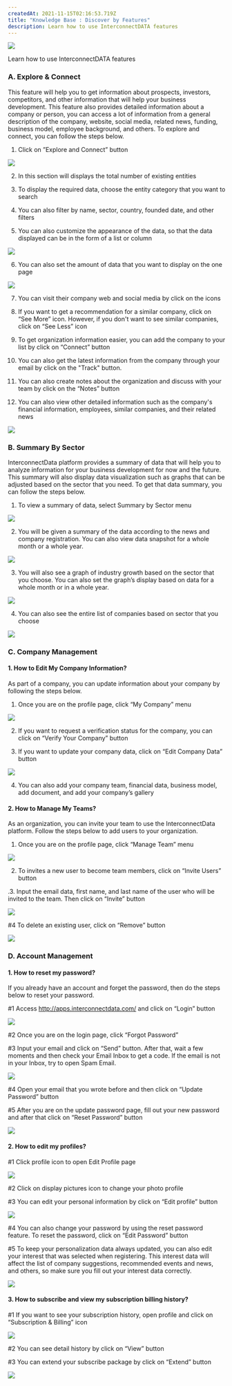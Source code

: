 ```yaml
---
createdAt: 2021-11-15T02:16:53.719Z
title: "Knowledge Base : Discover by Features"
description: Learn how to use InterconnectDATA features
---
```

![](/img/jarakk.png)

Learn how to use InterconnectDATA features

### A. Explore & Connect

This feature will help you to get information about prospects, investors, competitors, and other information that will help your business development. This feature also provides detailed information about a company or person, you can access a lot of information from a general description of the company, website, social media, related news, funding, business model, employee background, and others. To explore and connect, you can follow the steps below.

1. Click on ”Explore and Connect” button

![](https://lh4.googleusercontent.com/smTG4CVE3PYSfDYpfzNWJEKYGZB2-QFgwXaANI0T_fA2j6Q-8tR7FWY2p25xypito2JQhAWULI_t6-scXQTyZJjtw9UXktXo2tyIvEo4Wvn9k5XtqOfhHbaWBKWiqeqO7v5deRDw)

2. In this section will displays the total number of existing entities

3. To display the required data, choose the entity category that you want to search

4. You can also filter by name, sector, country, founded date, and other filters

5. You can also customize the appearance of the data, so that the data displayed can be in the form of a list or column

![](https://lh4.googleusercontent.com/I4AlZ3oN7QWO6L5Sr8iKFZ38o3XLRfh0X8Mf46C5WikiTfrvjNGWeCiWo4nHxp8LbcSpn28g9wuWwAugqzDqhbat1Sd0NHbEUR4U-85kFZSrBa5GxH3HpLL5kE89LfE9tI6rE0qm)

6. You can also set the amount of data that you want to display on the one page

![](https://lh4.googleusercontent.com/nENpDQEqRV1EAAxpDm8B9mUylpXrJSI6eSj7Dtl9QAP6v79JqNG9btofjnzSQohULf6x6VN3KCs5J0xHhsX5D74G-ruDxfm8lYH9rrx7surHnbd54mxm8cWpKP1ULwJlZ3PWwGVY)

7. You can visit their company web and social media by click on the icons

8. If you want to get a recommendation for a similar company, click on “See More” icon. However, if you don't want to see similar companies, click on “See Less” icon

9. To get organization information easier, you can add the company to your list by click on “Connect” button

10. You can also get the latest information from the company through your email by click on the "Track" button.

11. You can also create notes about the organization and discuss with your team by click on the “Notes” button 

12. You can also view other detailed information such as the company's financial information, employees, similar companies, and their related news

![](https://lh5.googleusercontent.com/hWsD7dNH8aL2pAlgqkpYzdI8XJkm2s-Bi1kj9UEn0zAwgqtjhW5Tc8YrKX9359X4Lb7JU17CiNA7TI09jRJYWBUHHmgHpjtxrCpF3g9ZoU0WcRRV9D1NTQkbPYYBNdl-RSKm6xqR)

### B. Summary By Sector

InterconnectData platform provides a summary of data that will help you to analyze information for your business development for now and the future. This summary will also display data visualization such as graphs that can be adjusted based on the sector that you need. To get that data summary, you can follow the steps below.

1. To view a summary of data, select Summary by Sector menu

![](https://lh3.googleusercontent.com/SBvAW9T2GCmBhB9rg8irFes_WwMq-PInB10UMmkMPIERdGMR7p_rXoFRdzXXB0J6A9QF_FF8w44npDVmAYMlvSzjFtf4ZHDuMEnhhbiRgpNzY14cTKPdgvwtZPKPNdgw6UETtdLB)

2. You will be given a summary of the data according to the news and company registration. You can also view data snapshot for a whole month or a whole year.

![](https://lh5.googleusercontent.com/WBaBwHVEqMjZ47idv5Y1nucSpn5QjWE-sRawAn3P3_FDTLxWGm8PyG6xyyMY8gytkIV2nNEF0MgYyEbQYDEQzIYMfZ6iRbuE7Bh2J9vEpfh_LowWVpQz80mI0nnWpd2wKHrcz9Im)

3. You will also see a graph of industry growth based on the sector that you choose. You can also set the graph’s display based on data for a whole month or in a whole year.

![](https://lh6.googleusercontent.com/1fOHPgl0FVqBoeDJpFZ24tWNWYQlU1TZDhpaffFITZk8Hq4RJQEWsBtLZr4FklJ_kyiRD3I0BjPyjcI4G6sQULtZNU3aDU1qu5hbsQDCSoKR1DMqc9A1W_oXtqa7h-Fwe2IeZmTO)

4. You can also see the entire list of companies based on sector that you choose

![](https://lh4.googleusercontent.com/r1BWSmf1C5u4yFlHtR37JloPEYFCQYf1y7KVgAKw4HQaCYmrY5kwLQRRYxk9c0vJkI_Slqh_mdXrXOqq5anIlihmdRKbaii7R_qlD6WNO3r5HnsHFZPsP2CTiHKp42AIzIPLEeWC)

### C. Company Management

#### 1. How to Edit My Company Information?

As part of a company, you can update information about your company by following the steps below.

1. Once you are on the profile page, click “My Company” menu

![](https://lh5.googleusercontent.com/jMpGznyD3U_cOrlHE4bwxXVKQGXtybGLTqmS5nYw4PWmXzpqh_G1W4OFZV8Kie8-QURxrGAJR0tLQOm2zqjRJSQgHIurUEf4dA6aWX9yO7zEt-RgF7Ha-Z9bOw4pyH8VVbX5nmXD)

2. If you want to request a verification status for the company, you can click on “Verify Your Company” button

3. If you want to update your company data, click on “Edit Company Data” button

![](https://lh5.googleusercontent.com/KBfmhRzd_4_mlGAAQoeZmNSdeouuOKReXsU4jKaH2Q7t4ofnzXlO2As3GVdFYEgw5Hpcpy1y1ETCdSwsmoXdE2BjPEsU24kbXX8mF0O--IkP7e7tlehsEVs0q2z90GCt1CJ9FTU5)

4. You can also add your company team, financial data, business model, add document, and add your company’s gallery

#### 2. How to Manage My Teams?

As an organization, you can invite your team to use the InterconnectData platform. Follow the steps below to add users to your organization.

1. Once you are on the profile page, click “Manage Team” menu

![](https://lh4.googleusercontent.com/a9QQ4lhfAGd1i0bs-31zRfT4SWH4No-Hl0JxvvlJzpGTKrUy2GvT-FeXrkIg4x67NYCy6vd3btRtEswNCmnTNzp4LVTLUqeqASET1mYegFC7OGib9J7Vw2SpDhLATiyko9EDtJJb)

2. To invites a new user to become team members, click on “Invite Users” button

.3. Input the email data, first name, and last name of the user who will be invited to the team. Then click on “Invite” button

![](https://lh6.googleusercontent.com/jt2CEsmXSJTCyvVx9e2biZ6M98D9l42Oy590g1_4E3VHOA5ukvXNqiPAgV4Cl_30DpnImSxy5MbtmnGYoj-W8P2GMDz_RfGqsY1IiNvYSd6wxdPQ00x1Zv6if92WQr4K5qUwdMPm)

\#4 To delete an existing user, click on “Remove” button

![](https://lh6.googleusercontent.com/LFDFDuZb0Mpe9hWpWcjczOfCTtCSt4_9w5OHWx3CSzDaU0wCFP-xdpHQFF7J7WanxtkUGubkfVjTxiMHOagqFyB3ZIVqaSXd16CtDD5JbsocKXJTtadnGdaZ17o45LI3_E3p1CWr)

### D. Account Management

#### 1. How to reset my password?

If you already have an account and forget the password, then do the steps below to reset your password.

\#1 Access <http://apps.interconnectdata.com/> and click on “Login” button

![](https://lh4.googleusercontent.com/xR8sjCWxAfD-GT1ChhPenqC2ixFGXGdbGNmKt2FfW7_7Rme4DNSd_cnEYM7dK0vXbSbrOo_6IsiST0fLFABHZmjT1fqnezECFWU_fTJXLwum6AHnCRSitSvpuJBaRYyFJ7WBAzZE)

\#2 Once you are on the login page, click “Forgot Password”

\#3 Input your email and click on “Send” button. After that, wait a few moments and then check your Email Inbox to get a code. If the email is not in your Inbox, try to open Spam Email. 

![](https://lh4.googleusercontent.com/BQMtw7oYTOUAD4C65PL19vPkHj-p8dVH59E4W_fVyTqzejBI-TLC2ZGAV2-tb5ZpAcvdm2u3etkUDRTkmIizCWwfsccWAJEzmHZcOakkayK227KfxJXZkHB_5dkuu0UghrI00C2J)

\#4 Open your email that you wrote before and then click on “Update Password” button

\#5 After you are on the update password page, fill out your new password and after that click on “Reset Password” button

![](https://lh4.googleusercontent.com/bqS2_UEl7OzrtmnCfAjz-3GRMN-JkvAYtCI1fqrfM_QcRgL0HYs1dC6Zobf-xMpLArr2ybHPOm6-YrOBAJZFwFnk0WgagFzwvxdhkrtUZfIaP9VJg_VpyT0y5BbM59VHYuxeVZsE)

#### 2. How to edit my profiles?

\#1 Click profile icon to open Edit Profile page

![](https://lh3.googleusercontent.com/tZlfEeWi26dwk8oS4UgQMCXHOMXqhi31PMzHTuQT5GLQt7Uo6wDc8ybkudaL_11bUkW424jV8V6SBpHsWdgvrYV3FoneEg1mb1hBDqrEHjSBJaxttlT4jkSklkDZCeeffJYmJQQZ)

\#2 Click on display pictures icon to change your photo profile

\#3 You can edit your personal information by click on “Edit profile” button

![](https://lh5.googleusercontent.com/rSYDMqnz1PqK47DDBJjDFR3DVEd3ikFT4Z38oOYqX3ADCoecrQQPEGrzbhsfNnShq7ieXJaQL3IHb8LlvhD7TnQhQuY2IO65-XMqa8aPE0ZP9jFPnmOSwaYJDLaIuMv--hmdGAB9)

\#4 You can also change your password by using the reset password feature. To reset the password, click on “Edit Password” button

\#5 To keep your personalization data always updated, you can also edit your interest that was selected when registering. This interest data will affect the list of company suggestions, recommended events and news, and others, so make sure you fill out your interest data correctly. 

![](https://lh6.googleusercontent.com/LDO5s80AxPT_6jS7o3nbSPfXjIFhlRr57yO2nutQ7IA8FCdNYp4dI7I5ZWcMzpBeHjVwbBv415sJk5u48bqDAov4tivs5eAmfSR7pUdH6hkPa_tzSAVF0JtaNv1-LquAgInP6Ikw)

#### 3. How to subscribe and view my subscription billing history?

\#1 If you want to see your subscription history, open profile and click on “Subscription & Billing” icon

![](https://lh5.googleusercontent.com/09CaU0Wq6L8LWHj316gZ_tKxfhIDqy4wk3c1OKFFBE6zFpoGd-PL--5I-r_UNHB0w_2ktOZwPP4BbHlcSy8V7S3UmXzle0K47YzOJbW5hqrL_iXliFFzIkD21VxMOqxpDtRyVE3E)

\#2 You can see detail history by click on “View” button

\#3 You can extend your subscribe package by click on “Extend” button

![](https://lh6.googleusercontent.com/4fN2NtMHcMhKP0wWQwNYojwa-eQT_np404DEsapGQYjqzRutnffvnxuE1tBt2c9xPwpptya6gVFGMhNWysUEJtp_DVKoh-ZAOUzs5YmR7w6Rwm546w0Q5yEcxme4ZtD91PlQNBdO)

<!--EndFragment-->